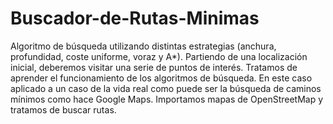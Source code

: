# Buscador-de-Rutas-Minimas
Algoritmo de búsqueda utilizando distintas estrategias (anchura, profundidad, coste uniforme, voraz y A*). Partiendo de una localización inicial, deberemos visitar una serie de puntos de interés.
Tratamos de aprender el funcionamiento de los algoritmos de búsqueda. En este caso aplicado a un caso de la vida real como puede ser la búsqueda de caminos mínimos como hace Google Maps. Importamos mapas de OpenStreetMap y tratamos de buscar rutas.
